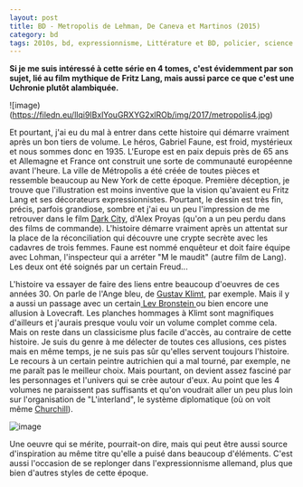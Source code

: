 ```yaml
---
layout: post
title: BD - Metropolis de Lehman, De Caneva et Martinos (2015)
category: bd
tags: 2010s, bd, expressionnisme, Littérature et BD, policier, science fiction, uchronie
---
```

**Si je me suis intéressé à cette série en 4 tomes, c'est évidemment par son sujet, lié au film mythique de Fritz Lang, mais aussi parce ce que c'est une Uchronie plutôt alambiquée.**

![image)(https://filedn.eu/llqi9IBxlYouGRXYG2xlROb/img/2017/metropolis4.jpg)

Et pourtant, j'ai eu du mal à entrer dans cette histoire qui démarre vraiment après un bon tiers de volume. Le héros, Gabriel Faune, est froid, mystérieux et nous sommes donc en 1935. L'Europe est en paix depuis près de 65 ans et Allemagne et France ont construit une sorte de communauté européenne avant l'heure. La ville de Métropolis a été créée de toutes pièces et ressemble beaucoup au New York de cette époque. Première déception, je trouve que l'illustration est moins inventive que la vision qu'avaient eu Fritz Lang et ses décorateurs expressionnistes. Pourtant, le dessin est très fin, précis, parfois grandiose, sombre et j'ai eu un peu l'impression de me retrouver dans le film <a href="https://fr.wikipedia.org/wiki/Dark_City">Dark City</a>, d'Alex Proyas (qu'on a un peu perdu dans des films de commande). L'histoire démarre vraiment après un attentat sur la place de la réconciliation qui découvre une crypte secrète avec les cadavres de trois femmes. Faune est nommé enquêteur et doit faire équipe avec Lohman, l'inspecteur qui a arréter "M le maudit" (autre film de Lang). Les deux ont été soignés par un certain Freud...

L'histoire va essayer de faire des liens entre beaucoup d'oeuvres de ces années 30. On parle de l'Ange bleu, de <a href="https://fr.wikipedia.org/wiki/Gustav_Klimt">Gustav Klimt</a>, par exemple. Mais il y a aussi un passage avec un certain<a href="https://fr.wikipedia.org/wiki/Léon_Trotski"> Lev Bronstein </a>ou bien encore une allusion à Lovecraft. Les planches hommages à Klimt sont magnifiques d'ailleurs et j'aurais presque voulu voir un volume complet comme cela. Mais on reste dans un classicisme plus facile d'accès, au contraire de cette histoire. Je suis du genre à me délecter de toutes ces allusions, ces pistes mais en même temps, je ne suis pas sûr qu'elles servent toujours l'histoire. Le recours à un certain peintre autrichien qui a mal tourné, par exemple, ne me paraît pas le meilleur choix. Mais pourtant, on devient assez fasciné par les personnages et l'univers qui se crèe autour d'eux. Au point que les 4 volumes ne paraissent pas suffisants et qu'on voudrait aller un peu plus loin sur l'organisation de "L'interland", le système diplomatique (où on voit même <a href="https://cheziceman.wordpress.com/2017/08/03/histoire-winston-churchill-de-francois-kersaudy-2015/">Churchill</a>).

![image](https://filedn.eu/llqi9IBxlYouGRXYG2xlROb/img/2017/metropolis1.jpg)

Une oeuvre qui se mérite, pourrait-on dire, mais qui peut être aussi source d'inspiration au même titre qu'elle a puisé dans beaucoup d'éléments. C'est aussi l'occasion de se replonger dans l'expressionnisme allemand, plus que bien d'autres styles de cette époque.
